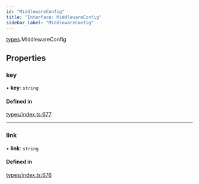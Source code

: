 ```yaml
---
id: "MiddlewareConfig"
title: "Interface: MiddlewareConfig"
sidebar_label: "MiddlewareConfig"
---
```


[types](../../../modules/Types/Types.md).MiddlewareConfig

## Properties

### key

• **key**: `string`

#### Defined in

[types/index.ts:677](https://github.com/PolymeshAssociation/polymesh-sdk/blob/95f248df/src/types/index.ts#L677)

___

### link

• **link**: `string`

#### Defined in

[types/index.ts:676](https://github.com/PolymeshAssociation/polymesh-sdk/blob/95f248df/src/types/index.ts#L676)
